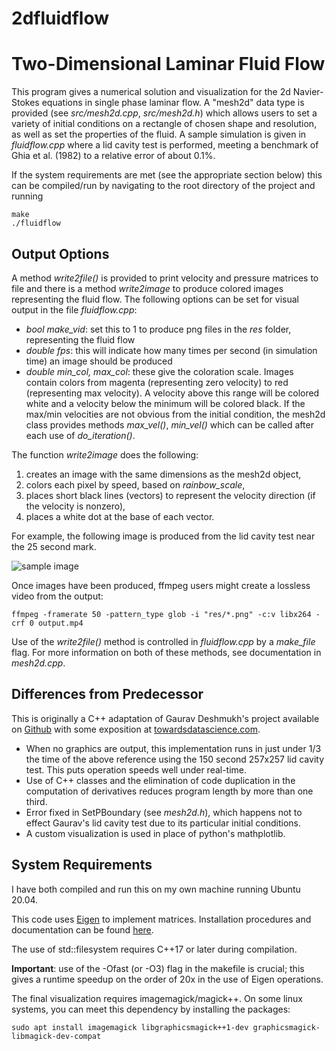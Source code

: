 # 2dfluidflow

Two-Dimensional Laminar Fluid Flow
==================================

This program gives a numerical solution and visualization for the 2d Navier-Stokes equations in single phase laminar flow. A "mesh2d" data type is provided (see _src/mesh2d.cpp_, _src/mesh2d.h_) which allows users to set a variety of initial conditions on a rectangle of chosen shape and resolution, as well as set the properties of the fluid. A sample simulation is given in _fluidflow.cpp_ where a lid cavity test is performed, meeting a benchmark of Ghia et al. (1982) to a relative error of about 0.1%.

If the system requirements are met (see the appropriate section below) this can be compiled/run by navigating to the root directory of the project and running

    make
    ./fluidflow

Output Options
--------------

A method _write2file()_ is provided to print velocity and pressure matrices to file and there is a method _write2image_ to produce colored images representing the fluid flow. The following options can be set for visual output in the file _fluidflow.cpp_:

* _bool make_vid_: set this to 1 to produce png files in the _res_ folder, representing the fluid flow
* _double fps_: this will indicate how many times per second (in simulation time) an image should be produced
* _double min_col, max_col_: these give the coloration scale. Images contain colors from magenta (representing zero velocity) to red (representing max velocity). A velocity above this range will be colored white and a velocity below the minimum will be colored black. If the max/min velocities are not obvious from the initial condition, the mesh2d class provides methods *max_vel()*, *min_vel()* which can be called after each use of *do_iteration()*.

The function _write2image_ does the following:

1. creates an image with the same dimensions as the mesh2d object,
2. colors each pixel by speed, based on _rainbow_scale_,
3. places short black lines (vectors) to represent the velocity direction (if the velocity is nonzero),
4. places a white dot at the base of each vector.

For example, the following image is produced from the lid cavity test near the 25 second mark.

![sample image](https://user-images.githubusercontent.com/65519600/159061419-b3526b1d-a478-41d2-b7b7-8ae345c7f270.png)


Once images have been produced, ffmpeg users might create a lossless video from the output:

    ffmpeg -framerate 50 -pattern_type glob -i "res/*.png" -c:v libx264 -crf 0 output.mp4

Use of the _write2file()_ method is controlled in _fluidflow.cpp_ by a _make_file_ flag. For more information on both of these methods, see documentation in _mesh2d.cpp_.

Differences from Predecessor
----------------------------
This is originally a C++ adaptation of Gaurav Deshmukh's project available on
[Github](https://github.com/gauravsdeshmukh/FlowPy)
with some exposition at
[towardsdatascience.com](https://towardsdatascience.com/computational-fluid-dynamics-using-python-modeling-laminar-flow-272dad1ebec).

* When no graphics are output, this implementation runs in just under 1/3 the time of the above reference using the 150 second 257x257 lid cavity test. This puts operation speeds well under real-time.
* Use of C++ classes and the elimination of code duplication in the computation of derivatives reduces program length by more than one third.
* Error fixed in SetPBoundary (see _mesh2d.h_), which happens not to effect Gaurav's lid cavity test due to its particular initial conditions.
* A custom visualization is used in place of python's mathplotlib.


System Requirements
-------------------
I have both compiled and run this on my own machine running Ubuntu 20.04.

This code uses [Eigen](https://eigen.tuxfamily.org/) to implement matrices. Installation procedures and documentation can be found [here](https://eigen.tuxfamily.org/dox/GettingStarted.html).

The use of std::filesystem requires C++17 or later during compilation.

__Important__: use of the -Ofast (or -O3) flag in the makefile is crucial; this gives a runtime speedup on the order of 20x in the use of Eigen operations.

The final visualization requires imagemagick/magick++. On some linux systems, you can meet this dependency by installing the packages:

    sudo apt install imagemagick libgraphicsmagick++1-dev graphicsmagick-libmagick-dev-compat
